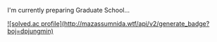 I'm currently preparing Graduate School...

<div align="left">
  <a href="https://solved.ac/profile/dpjungmin">
    ![solved.ac profile](http://mazassumnida.wtf/api/v2/generate_badge?boj=dpjungmin)
  </a>
</div>

